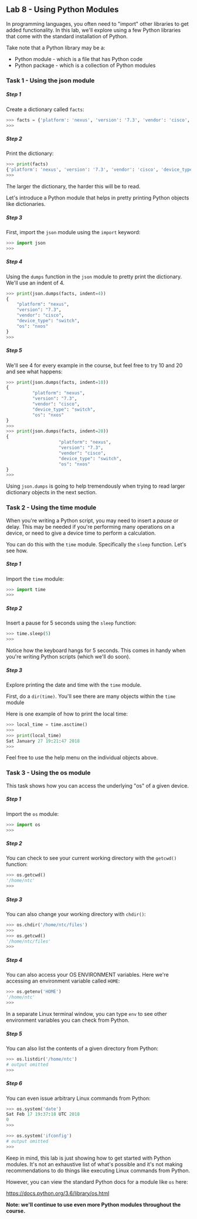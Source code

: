## Lab 8 - Using Python Modules

In programming languages, you often need to "import" other libraries to get added functionality.  In this lab, we'll explore using a few Python libraries that come with the standard installation of Python.

Take note that a Python library may be a:

  * Python module - which is a file that has Python code
  * Python package - which is a collection of Python modules


### Task 1 - Using the json module

##### Step 1

Create a dictionary called `facts`:

```python
>>> facts = {'platform': 'nexus', 'version': '7.3', 'vendor': 'cisco', 'device_type': 'switch', 'os': 'nxos'}
>>>
```

##### Step 2

Print the dictionary:

```python
>>> print(facts)
{'platform': 'nexus', 'version': '7.3', 'vendor': 'cisco', 'device_type': 'switch', 'os': 'nxos'}
>>>
```

The larger the dictionary, the harder this will be to read.

Let's introduce a Python module that helps in pretty printing Python objects like dictionaries.

##### Step 3

First, import the `json` module using the `import` keyword:

```python
>>> import json
>>>
```

##### Step 4

Using the `dumps` function in the `json` module to pretty print the dictionary. We'll use an indent of 4.

```python
>>> print(json.dumps(facts, indent=4))
{
    "platform": "nexus",
    "version": "7.3",
    "vendor": "cisco",
    "device_type": "switch",
    "os": "nxos"
}
>>>
```

##### Step 5

We'll see 4 for every example in the course, but feel free to try 10 and 20 and see what happens:

```python
>>> print(json.dumps(facts, indent=10))
{
          "platform": "nexus",
          "version": "7.3",
          "vendor": "cisco",
          "device_type": "switch",
          "os": "nxos"
}
>>>
>>> print(json.dumps(facts, indent=20))
{
                    "platform": "nexus",
                    "version": "7.3",
                    "vendor": "cisco",
                    "device_type": "switch",
                    "os": "nxos"
}
>>>
```

Using `json.dumps` is going to help tremendously when trying to read larger dictionary objects in the next section.

### Task 2 - Using the time module

When you're writing a Python script, you may need to insert a _pause_ or delay.  This may be needed if you're performing many operations on a device, or need to give a device time to perform a calculation.

You can do this with the `time` module.  Specifically the `sleep` function.  Let's see how.

##### Step 1

Import the `time` module:

```python
>>> import time
>>>
```


##### Step 2

Insert a pause for 5 seconds using the `sleep` function:

```python
>>> time.sleep(5)
>>>
```

Notice how the keyboard hangs for 5 seconds.  This comes in handy when you're writing Python scripts (which we'll do soon).

##### Step 3

Explore printing the date and time with the `time` module.

First, do a `dir(time)`.  You'll see there are many objects within the `time` module

Here is one example of how to print the local time:

```python
>>> local_time = time.asctime()
>>>
>>> print(local_time)
Sat January 27 19:21:47 2018
>>>
```

Feel free to use the help menu on the individual objects above.


### Task 3 - Using the os module

This task shows how you can access the underlying "os" of a given device.

##### Step 1

Import the `os` module:

```python
>>> import os
>>>
```

##### Step 2

You can check to see your current working directory with the `getcwd()` function:

```python
>>> os.getcwd()
'/home/ntc'
>>>

```

##### Step 3

You can also change your working directory with `chdir()`:

```python
>>> os.chdir('/home/ntc/files')
>>>
>>> os.getcwd()
'/home/ntc/files'
>>>
```

##### Step 4

You can also access your OS ENVIRONMENT variables. Here we're accessing an environment variable called `HOME`:

```python
>>> os.getenv('HOME')
'/home/ntc'
>>>
```

In a separate Linux terminal window, you can type `env` to see other environment variables you can check from Python.

##### Step 5

You can also list the contents of a given directory from Python:

```python
>>> os.listdir('/home/ntc')
# output omitted
>>>
```

##### Step 6

You can even issue arbitrary Linux commands from Python:

```python
>>> os.system('date')    
Sat Feb 17 19:37:18 UTC 2018
0
>>>
```

```python
>>> os.system('ifconfig')
# output omitted
>>>
```

Keep in mind, this lab is just showing how to get started with Python modules.  It's not an exhaustive list of what's possible and it's not making recommendations to do things like executing Linux commands from Python.

However, you can view the standard Python docs for a module like `os` here:

https://docs.python.org/3.6/library/os.html


**Note: we'll continue to use even more Python modules throughout the course.**
